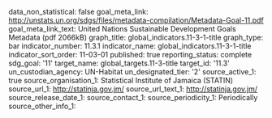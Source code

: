 data_non_statistical: false
goal_meta_link: http://unstats.un.org/sdgs/files/metadata-compilation/Metadata-Goal-11.pdf
goal_meta_link_text: United Nations Sustainable Development Goals Metadata (pdf 2066kB)
graph_title: global_indicators.11-3-1-title
graph_type: bar
indicator_number: 11.3.1
indicator_name: global_indicators.11-3-1-title
indicator_sort_order: 11-03-01
published: true
reporting_status: complete
sdg_goal: '11'
target_name: global_targets.11-3-title
target_id: '11.3'
un_custodian_agency: UN-Habitat
un_designated_tier: '2'
source_active_1: true
source_organisation_1: Statistical Institute of Jamaica (STATIN)
source_url_1: http://statinja.gov.jm/
source_url_text_1: http://statinja.gov.jm/
source_release_date_1: 
source_contact_1: 
source_periodicity_1: Periodically
source_other_info_1: 

